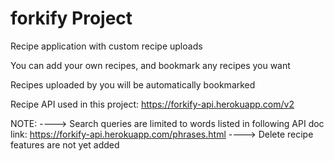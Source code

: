 # forkify Project

Recipe application with custom recipe uploads

You can add your own recipes, and bookmark any recipes you want

Recipes uploaded by you will be automatically bookmarked

Recipe API used in this project: https://forkify-api.herokuapp.com/v2

NOTE:
----> Search queries are limited to words listed in following API doc link: https://forkify-api.herokuapp.com/phrases.html
----> Delete recipe features are not yet added
